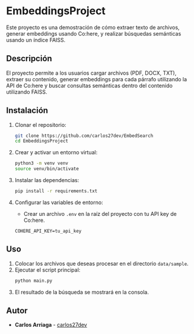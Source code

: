 # EmbeddingsProject

Este proyecto es una demostración de cómo extraer texto de archivos, generar embeddings usando Co:here, y realizar búsquedas semánticas usando un índice FAISS.

## Descripción

El proyecto permite a los usuarios cargar archivos (PDF, DOCX, TXT), extraer su contenido, generar embeddings para cada párrafo utilizando la API de Co:here y buscar consultas semánticas dentro del contenido utilizando FAISS.

## Instalación

1. Clonar el repositorio:
    ```sh
    git clone https://github.com/carlos27dev/EmbedSearch
    cd EmbeddingsProject
    ```

2. Crear y activar un entorno virtual:
    ```sh
    python3 -m venv venv
    source venv/bin/activate
    ```

3. Instalar las dependencias:
    ```sh
    pip install -r requirements.txt
    ```

4. Configurar las variables de entorno:
    - Crear un archivo `.env` en la raíz del proyecto con tu API key de Co:here.
    ```env
    COHERE_API_KEY=tu_api_key
    ```

## Uso

1. Colocar los archivos que deseas procesar en el directorio `data/sample`.
2. Ejecutar el script principal:
    ```sh
    python main.py
    ```
3. El resultado de la búsqueda se mostrará en la consola.

## Autor

- **Carlos Arriaga** - [carlos27dev](https://github.com/carlos27dev)
